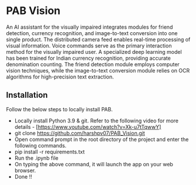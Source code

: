 
# PAB Vision
An AI assistant for the visually impaired integrates modules for friend detection, currency recognition, and image-to-text conversion into one single product. The distributed camera feed enables real-time processing of visual information. Voice commands serve as the primary interaction method for the visually impaired user. A specialized deep learning model has been trained for Indian currency recognition, providing accurate denomination counting. The friend detection module employs computer vision techniques, while the image-to-text conversion module relies on OCR algorithms for high-precision text extraction.



## Installation

Follow the below steps to locally install PAB. 
- Locally install Python 3.9 & git. Refer to the following video for more details - [https://www.youtube.com/watch?v=Xk-u7tTqwwY]
- git clone https://github.com/harshpv07/PAB_Vision.git
- Open command prompt in the root directory of the project and enter the following commands.
- pip install -r requirements.txt
- Run the .ipynb file
- On typing the above command, it will launch the app on your web browser.
- Done !! 
